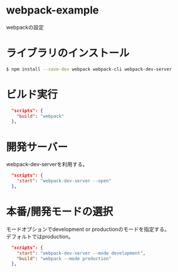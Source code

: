 # webpack-example
webpackの設定

# ライブラリのインストール

```bash
$ npm install --save-dev webpack webpack-cli webpack-dev-server
```

# ビルド実行

```json
  "scripts": {
    "build": "webpack"
  },
```

# 開発サーバー

webpack-dev-serverを利用する。

```json
  "scripts": {
    "start": "webpack-dev-server --open"
  },
```

# 本番/開発モードの選択

モードオプションでdevelopment or productionのモードを指定する。  
デフォルトではproduction。

```json
  "scripts": {
    "start": "webpack-dev-server --mode development",
    "build": "webpack --mode production"
  },
```